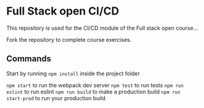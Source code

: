 # Full Stack open CI/CD

This repository is used for the CI/CD module of the Full stack open course...

Fork the repository to complete course exercises.

## Commands

Start by running `npm install` inside the project folder

`npm start` to run the webpack dev server
`npm test` to run tests
`npm run eslint` to run eslint
`npm run build` to make a production build
`npm run start-prod` to run your production build

